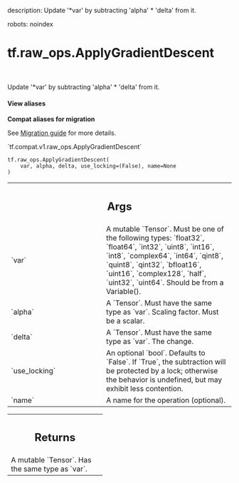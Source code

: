 description: Update '*var' by subtracting 'alpha' * 'delta' from it.

robots: noindex

# tf.raw_ops.ApplyGradientDescent

<!-- Insert buttons and diff -->

<table class="tfo-notebook-buttons tfo-api nocontent" align="left">

</table>



Update '*var' by subtracting 'alpha' * 'delta' from it.

<section class="expandable">
  <h4 class="showalways">View aliases</h4>
  <p>
<b>Compat aliases for migration</b>
<p>See
<a href="https://www.tensorflow.org/guide/migrate">Migration guide</a> for
more details.</p>
<p>`tf.compat.v1.raw_ops.ApplyGradientDescent`</p>
</p>
</section>

<pre class="devsite-click-to-copy prettyprint lang-py tfo-signature-link">
<code>tf.raw_ops.ApplyGradientDescent(
    var, alpha, delta, use_locking=(False), name=None
)
</code></pre>



<!-- Placeholder for "Used in" -->


<!-- Tabular view -->
 <table class="responsive fixed orange">
<colgroup><col width="214px"><col></colgroup>
<tr><th colspan="2"><h2 class="add-link">Args</h2></th></tr>

<tr>
<td>
`var`
</td>
<td>
A mutable `Tensor`. Must be one of the following types: `float32`, `float64`, `int32`, `uint8`, `int16`, `int8`, `complex64`, `int64`, `qint8`, `quint8`, `qint32`, `bfloat16`, `uint16`, `complex128`, `half`, `uint32`, `uint64`.
Should be from a Variable().
</td>
</tr><tr>
<td>
`alpha`
</td>
<td>
A `Tensor`. Must have the same type as `var`.
Scaling factor. Must be a scalar.
</td>
</tr><tr>
<td>
`delta`
</td>
<td>
A `Tensor`. Must have the same type as `var`. The change.
</td>
</tr><tr>
<td>
`use_locking`
</td>
<td>
An optional `bool`. Defaults to `False`.
If `True`, the subtraction will be protected by a lock;
otherwise the behavior is undefined, but may exhibit less contention.
</td>
</tr><tr>
<td>
`name`
</td>
<td>
A name for the operation (optional).
</td>
</tr>
</table>



<!-- Tabular view -->
 <table class="responsive fixed orange">
<colgroup><col width="214px"><col></colgroup>
<tr><th colspan="2"><h2 class="add-link">Returns</h2></th></tr>
<tr class="alt">
<td colspan="2">
A mutable `Tensor`. Has the same type as `var`.
</td>
</tr>

</table>

